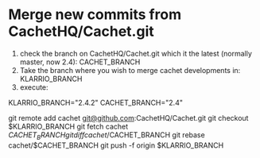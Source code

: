 # Merge new commits from CachetHQ/Cachet.git

1. check the branch on CachetHQ/Cachet.git which it the latest (normally master, now 2.4): CACHET_BRANCH
2. Take the branch where you wish to merge cachet developments in: KLARRIO_BRANCH
3. execute:

KLARRIO_BRANCH="2.4.2"
CACHET_BRANCH="2.4"

git remote add cachet git@github.com:CachetHQ/Cachet.git
git checkout $KLARRIO_BRANCH
git fetch cachet $CACHET_BRANCH
git diff cachet/$CACHET_BRANCH
git rebase cachet/$CACHET_BRANCH
git push -f origin $KLARRIO_BRANCH